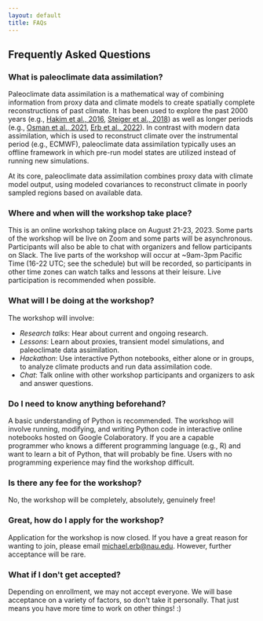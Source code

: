 ```yaml
---
layout: default
title: FAQs
---
```


## Frequently Asked Questions

### What is paleoclimate data assimilation?

Paleoclimate data assimilation is a mathematical way of combining information from proxy data and climate models to create spatially complete reconstructions of past climate. It has been used to explore the past 2000 years (e.g., [Hakim et al., 2016](https://agupubs.onlinelibrary.wiley.com/doi/full/10.1002/2016JD024751), [Steiger et al., 2018](https://www.nature.com/articles/sdata201886)) as well as longer periods (e.g., [Osman et al., 2021](https://www.nature.com/articles/s41586-021-03984-4), [Erb et al., 2022](https://cp.copernicus.org/articles/18/2599/2022/)). In contrast with modern data assimilation, which is used to reconstruct climate over the instrumental period (e.g., ECMWF), paleoclimate data assimilation typically uses an offline framework in which pre-run model states are utilized instead of running new simulations.

At its core, paleoclimate data assimilation combines proxy data with climate model output, using modeled covariances to reconstruct climate in poorly sampled regions based on available data.

### Where and when will the workshop take place?

This is an online workshop taking place on August 21-23, 2023. Some parts of the workshop will be live on Zoom and some parts will be asynchronous. Participants will also be able to chat with organizers and fellow participants on Slack. The live parts of the workshop will occur at ~9am-3pm Pacific Time (16-22 UTC; see the schedule) but will be recorded, so participants in other time zones can watch talks and lessons at their leisure. Live participation is recommended when possible.

### What will I be doing at the workshop?

The workshop will involve:
- *Research talks*: Hear about current and ongoing research.
- *Lessons*: Learn about proxies, transient model simulations, and paleoclimate data assimilation.
- *Hackathon*: Use interactive Python notebooks, either alone or in groups, to analyze climate products and run data assimilation code.
- *Chat*: Talk online with other workshop participants and organizers to ask and answer questions.

### Do I need to know anything beforehand?

A basic understanding of Python is recommended. The workshop will involve running, modifying, and writing Python code in interactive online notebooks hosted on Google Colaboratory. If you are a capable programmer who knows a different programming language (e.g., R) and want to learn a bit of Python, that will probably be fine. Users with no programming experience may find the workshop difficult.

### Is there any fee for the workshop?

No, the workshop will be completely, absolutely, genuinely free!

### Great, how do I apply for the workshop?

Application for the workshop is now closed. If you have a great reason for wanting to join, please email michael.erb@nau.edu. However, further acceptance will be rare.

### What if I don't get accepted?

Depending on enrollment, we may not accept everyone. We will base acceptance on a variety of factors, so don't take it personally. That just means you have more time to work on other things! :)
